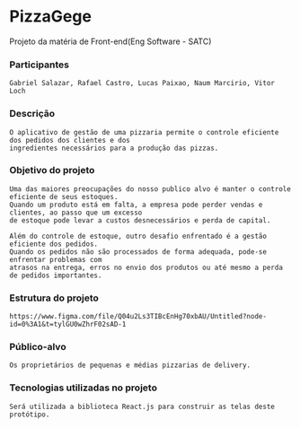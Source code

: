 # PizzaGege
Projeto da matéria de Front-end(Eng Software - SATC)

### Participantes
    Gabriel Salazar, Rafael Castro, Lucas Paixao, Naum Marcirio, Vitor Loch

### Descrição
    O aplicativo de gestão de uma pizzaria permite o controle eficiente dos pedidos dos clientes e dos 
    ingredientes necessários para a produção das pizzas.

### Objetivo do projeto 
    Uma das maiores preocupações do nosso publico alvo é manter o controle eficiente de seus estoques. 
    Quando um produto está em falta, a empresa pode perder vendas e clientes, ao passo que um excesso 
    de estoque pode levar a custos desnecessários e perda de capital.

    Além do controle de estoque, outro desafio enfrentado é a gestão eficiente dos pedidos. 
    Quando os pedidos não são processados de forma adequada, pode-se enfrentar problemas com
    atrasos na entrega, erros no envio dos produtos ou até mesmo a perda de pedidos importantes.

### Estrutura do projeto
    https://www.figma.com/file/Q04u2Ls3TIBcEnHg70xbAU/Untitled?node-id=0%3A1&t=tylGU0wZhrF02sAD-1

### Público-alvo
    Os proprietários de pequenas e médias pizzarias de delivery.

### Tecnologias utilizadas no projeto
    Será utilizada a biblioteca React.js para construir as telas deste protótipo.
